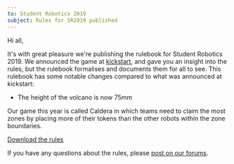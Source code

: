 ```yaml
---
to: Student Robotics 2019
subject: Rules for SR2019 published
---
```


Hi all,

It's with great pleasure we're publishing the rulebook for Student Robotics 2019. We announced the game at [kickstart](https://studentrobotics.org/2018-11-12-sr2019-rules-released/), and gave you an insight into the rules, but the rulebook formalises and documents them for all to see. This rulebook has some notable changes compared to what was announced at kickstart:

- The height of the volcano is now 75mm

Our game this year is called Caldera in which teams need to claim the most zones by placing more of their tokens than the other robots within the zone boundaries.

[Download the rules](https://studentrobotics.org/docs/rules/)

If you have any questions about the rules, please [post on our forums](https://studentrobotics.org/forum/).
